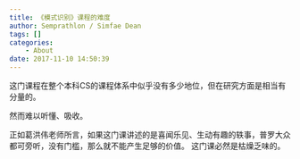 ```yaml
---
title: 《模式识别》课程的难度
author: Semprathlon / Simfae Dean
tags: []
categories:
	- About
date: 2017-11-10 14:50:39
---
```

这门课程在整个本科CS的课程体系中似乎没有多少地位，但在研究方面是相当有分量的。

然而难以听懂、吸收。

正如葛洪伟老师所言，如果这门课讲述的是喜闻乐见、生动有趣的轶事，普罗大众都可旁听，没有门槛，那么就不能产生足够的价值。
这门课必然是枯燥乏味的。